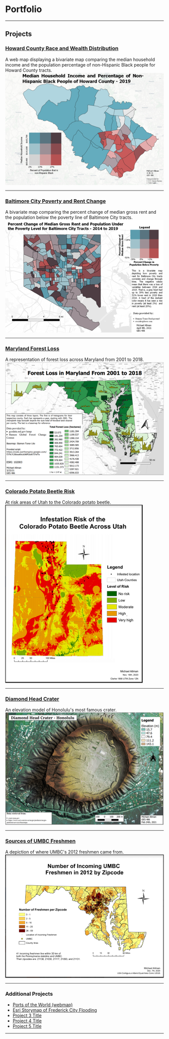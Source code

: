 # Portfolio

---
## Projects

### [Howard County Race and Wealth Distribution](/Lab_8_GES_486/index)
A web map displaying a bivariate map comparing the median household income and the population percentage of non-Hispanic Black people for Howard County tracts.
[<img src="project_probation/Howard_bivariate.PNG?raw=true"/>](/Lab_8_GES_486/index)

---
### [Baltimore City Poverty and Rent Change](/GES486_Lab6/index)
A bivariate map comparing the percent change of median gross rent and the population below the poverty line of Baltimore City tracts.
[<img src="project_probation/Balt_Poverty_and_Rent.png?raw=true"/>](/GES486_Lab6/index)

---
### [Maryland Forest Loss](/project1_486/index)
A representation of forest loss across Maryland from 2001 to 2018.
[<img src="project_probation/Forest_Loss_image.PNG?raw=true"/>](/project1_486/index)

---
### [Colorado Potato Beetle Risk](/project_probation/index)
At risk areas of Utah to the Colorado potato beetle.
[<img src="project_probation/Potato_Beetle_Risk.PNG?raw=true"/>](/project_probation/index)

---
### [Diamond Head Crater](/Diamond_Head_Crater/index)
An elevation model of Honolulu's most famous crater.
[<img src="project_probation/Diamond_Head.PNG?raw=true"/>](/Diamond_Head_Crater/index)

---
### [Sources of UMBC Freshmen](/UMBC_Freshmen_Sources/index)
A depiction of where UMBC's 2012 freshmen came from.
[<img src="project_probation/UMBC_Freshmen.PNG?raw=true"/>](/UMBC_Freshmen_Sources/index)

---
### Additional Projects

- [Ports of the World (webmap)](/Lab_5/Ports_Webmap/index)
- [Esri Storymap of Frederick City Flooding](https://arcg.is/14L1rD0)
- [Project 3 Title](http://example.com/)
- [Project 4 Title](http://example.com/)
- [Project 5 Title](http://example.com/)

---
